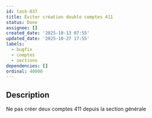 ```yaml
---
id: task-037
title: Éviter création double comptes 411
status: Done
assignee: []
created_date: '2025-10-13 07:55'
updated_date: '2025-10-27 17:55'
labels:
  - bugfix
  - comptes
  - sections
dependencies: []
ordinal: 40000
---
```


## Description

<!-- SECTION:DESCRIPTION:BEGIN -->
Ne pas créer deux comptes 411 depuis la section générale
<!-- SECTION:DESCRIPTION:END -->
